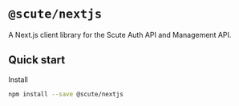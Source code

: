 # `@scute/nextjs`

A Next.js client library for the Scute Auth API and Management API.

## Quick start

Install

```bash
npm install --save @scute/nextjs
```
